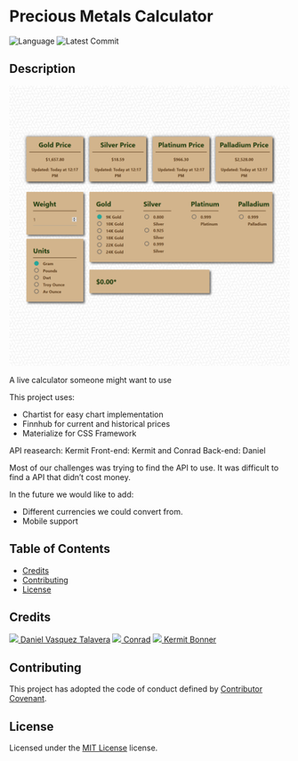# Precious Metals Calculator 
![Language](https://img.shields.io/github/languages/top/DVasquez4155/Precious-Metals-Calculator) ![Latest Commit](https://img.shields.io/github/last-commit/DVasquez4155/Precious-Metals-Calculator)
## Description
[![Image that shows the project](./assets/img/icon.png)](https://DVasquez4155.github.io/Precious-Metals-Calculator)

A live calculator someone might want to use

This project uses:
* Chartist for easy chart implementation
* Finnhub for current and historical prices
* Materialize for CSS Framework

API reasearch: Kermit
Front-end: Kermit and Conrad
Back-end: Daniel

Most of our challenges was trying to find the API to use. It was difficult to find a API that didn’t cost money.

In the future we would like to add:
* Different currencies we could convert from.
* Mobile support
## Table of Contents
* [Credits](#Credits)
* [Contributing](#Contributing)
* [License](#License)
## Credits
[<img src="https://avatars0.githubusercontent.com/u/22107830?v=4" width="50"/> Daniel Vasquez Talavera](https://github.com/DVasquez4155) [<img src="https://avatars0.githubusercontent.com/u/58347782?v=4" width="50"/> Conrad](https://github.com/ConradRodgers) [<img src="https://avatars0.githubusercontent.com/u/58020708?v=4" width="50"/> Kermit Bonner](https://github.com/krease23)
## Contributing
This project has adopted the code of conduct defined by [Contributor Covenant](https://www.contributor-covenant.org/version/2/0/code_of_conduct/).
## License
Licensed under the [MIT License](https://choosealicense.com/licenses/mit/) license.